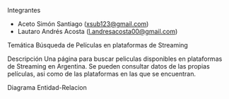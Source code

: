 Integrantes
- Aceto Simón Santiago (xsub123@gmail.com)
- Lautaro Andrés Acosta (l.andresacosta00@gmail.com)

Temática
Búsqueda de Películas en plataformas de Streaming

Descripción
Una página para buscar peliculas disponibles en plataformas de Streaming en Argentina.
Se pueden consultar datos de las propias películas, asi como de las plataformas en las que se encuentran.


Diagrama Entidad-Relacion


